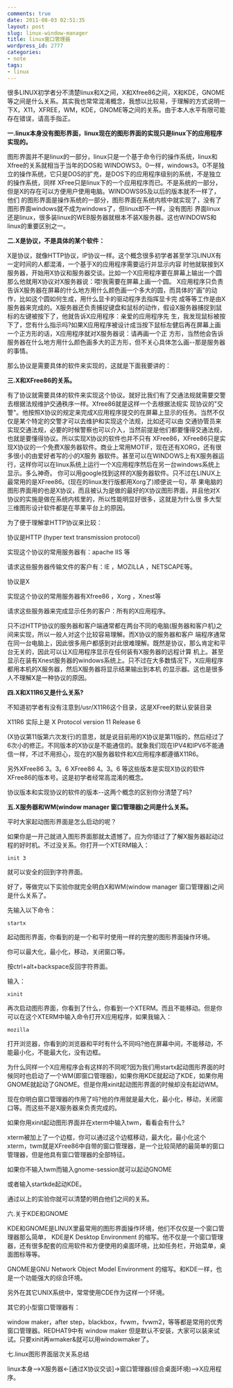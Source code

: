 ```yaml
---
comments: true
date: 2011-08-03 02:51:35
layout: post
slug: linux-window-manager
title: linux窗口管理器
wordpress_id: 2777
categories:
- note
tags:
- linux
---
```


很多LINUX初学者分不清楚linux和X之间，X和Xfree86之间，X和KDE，GNOME等之间是什么关系。其实我也常常混淆概念，我想以比较易，于理解的方式说明一下X，X11，XFREE，WM，KDE，GNOME等之间的关系。由于本人水平有限可能存在错误，请高手指正。

**一.linux本身没有图形界面，linux现在的图形界面的实现只是linux下的应用程序实现的。**

图形界面并不是linux的一部分，linux只是一个基于命令行的操作系统，linux和Xfree的关系就相当于当年的DOS和 WINDOWS3。0一样，windows3。0不是独立的操作系统，它只是DOS的扩充，是DOS下的应用程序级别的系统，不是独立的操作系统，同样 XFree只是linux下的一个应用程序而已。不是系统的一部分，但是X的存在可以方便用户使用电脑。WINDOWS95及以后的版本就不一样了，他们 的图形界面是操作系统的一部分，图形界面在系统内核中就实现了，没有了图形界面windows就不成为windows了，但linux却不一样，没有图形 界面linux还是linux，很多装linux的WEB服务器就根本不装X服务器。这也WINDOWS和linux的重要区别之一。



**二.X是协议，不是具体的某个软件：**

X是协议，就像HTTP协议，IP协议一样。这个概念很多初学者甚至学习LINUX有一定时间的人都混淆，一个基于X的应用程序需要运行并显示内容 时他就联接到X服务器，开始用X协议和服务器交谈。比如一个X应用程序要在屏幕上输出一个圆那么他就用X协议对X服务器说：喂!我需要在屏幕上画一个圆。 X应用程序只负责告诉X服务器在屏幕的什么地方用什么颜色画一个多大的圆，而具体的"画"的动作，比如这个圆如何生成，用什么显卡的驱动程序去指挥显卡完 成等等工作是由X服务器来完成的。X服务器还负责捕捉键盘和鼠标的动作，假设X服务器捕捉到鼠标的左键被按下了，他就告诉X应用程序：亲爱的应用程序先 生，我发现鼠标被按下了，您有什么指示吗?如果X应用程序被设计成当按下鼠标左健后再在屏幕上画一个正方形的话，X应用程序就对X服务器说：请再画一个正 方形，当然他会告诉服务器在什么地方用什么颜色画多大的正方形，但不关心具体怎么画--那是服务器的事情。

那么协议是需要具体的软件来实现的，这就是下面我要讲的：

**三.X和XFree86的关系。**

有了协议就需要具体的软件来实现这个协议。就好比我们有了交通法规就需要交警去根据法规维护交通秩序一样。Xfree86就是这样一个去根据法规实 现协议的"交警"。他按照X协议的规定来完成X应用程序提交的在屏幕上显示的任务。当然不仅仅是某个特定的交警才可以去维护和实现这个法规，比如还可以由 交通协管员来实现交通法规，必要的时候警察也可以介入，当然前提是他们都要懂得交通法规，也就是要懂得协议。所以实现X协议的软件也并不只有 XFree86，XFree86只是实现X协议的一个免费X服务器软件。商业上常用MOTIF，现在还有XORG，还有很多很小的由爱好者写的小的X服务 器软件。甚至可以在WINDOWS上有X服务器运行，这样你可以在linux系统上运行一个X应用程序然后在另一台windows系统上显示。多么神奇。 你可以用google找到这样的X服务器软件。只不过在LINUX上最常用的是XFree86。(现在的linux发行版都用Xorg了)顺便说一句，苹 果电脑的图形界面用的也是X协议，而且被认为是做的最好的X协议图形界面，并且他对X协议的实施是做在系统内核里的，所以性能明显好很多，这就是为什么很 多大型三维图形设计软件都是在苹果平台上的原因。

为了便于理解拿HTTP协议来比较：



> 
协议是HTTP (hyper text transmission protocol)

实现这个协议的常用服务器有：apache IIS 等

请求这些服务器传输文件的客户有：IE ，MOZILLA ，NETSCAPE等。

协议是X

实现这个协议的常用服务器有Xfree86 ，Xorg ，Xnest等

请求这些服务器来完成显示任务的客户：所有的X应用程序。




只不过HTTP协议的服务器和客户端通常都在两台不同的电脑(服务器和客户机)之间来实现，所以一般人对这个比较容易理解。而X协议的服务器和客户 端程序通常在同一台电脑上，因此很多用户都感到对此很难理解。既然是协议，那么肯定和平台无关的，因此可以让X应用程序显示在任何装有X服务器的远程计算 机上。甚至显示在装有Xnest服务器的windows系统上。只不过在大多数情况下，X应用程序都用本机的X服务器，然后X服务器将显示结果输出到本机 的显示器。这也是很多人不理解X是一种协议的原因。

**四.X和X11R6又是什么关系?**

不知道初学者有没有注意到/usr/X11R6这个目录，这是XFree的默认安装目录

X11R6 实际上是 X Protocol version 11 Release 6

(X协议第11版第六次发行)的意思，就是说目前用的X协议是第11版的，然后经过了6次小的修正。不同版本的X协议是不能通信的。就象我们现在IPV4和IPV6不能通信一样，不过不用担心，现在的X服务器软件和X应用程序都遵循X11R6。

另外XFree86 3。3。6 XFree86 4。3。6 等这些版本是实现X协议的软件XFree86的版本号。这是初学者经常高混淆的概念。

协议版本和实现协议的软件的版本--这两个概念的区别你分清楚了吗?

**五.X服务器和WM(window manager 窗口管理器)之间是什么关系。**

平时大家起动图形界面是怎么启动的呢？

如果你是一开己就进入图形界面那就太遗憾了。应为你错过了了解X服务器起动过程的好时机。不过没关系。你打开一个XTERM输入：


    
    init 3



就可以安全的回到字符界面。

好了，等做完以下实验你就完全明白X和WM(window manager 窗口管理器)之间是什么关系了。

先输入以下命令：


    
    startx



起动图形界面，你看到的是一个和平时使用一样的完整的图形界面操作环境。

你可以最大化，最小化，移动，关闭窗口等。

按ctrl+alt+backspace反回字符界面。

输入：


    
    xinit



再次启动图形界面，你看到了什么，你看到一个XTERM。而且不能移动。但是你可以在这个XTERM中输入命令打开X应用程序，如果我输入：


    
    mozilla



打开浏览器，你看到的浏览器和平时有什么不同吗?他在屏幕中间，不能移动，不能最小化，不能最大化，没有边框。

为什么同样一个X应用程序会有这样的不同呢?因为我们用startx起动图形界面的时候同时也启动了一个WM(即窗口管理器)，如果你用KDE就起动了KDE，如果你用GNOME就起动了GNOME。但是你用xinit起动图形界面的时候却没有起动WM。

现在你明白窗口管理器的作用了吗?他的作用就是最大化，最小化，移动，关闭窗口等。而这些不是X服务器来负责完成的。

 

如果你用xinit起动图形界面并在xterm中输入twm，看看会有什么?

xterm被加上了一个边框，你可以通过这个边框移动，最大化，最小化这个xterm，twm就是XFree86中自带的窗口管理器，是一个比较简陋的最简单的窗口管理器，但是他具有窗口管理器的全部特征。

如果你不输入twm而输入gnome-session就可以起动GNOME

或者输入startkde起动KDE。

通过以上的实验你就可以清楚的明白他们之间的关系。

六.关于KDE和GNOME

KDE和GNOME是LINUX里最常用的图形界面操作环境，他们不仅仅是一个窗口管理器那么简单， KDE是K Desktop Environment 的缩写。他不仅是一个窗口管理器，还有很多配套的应用软件和方便使用的桌面环境，比如任务栏，开始菜单，桌面图标等等。

GNOME是GNU Network Object Model Environment 的缩写。和KDE一样，也是一个功能强大的综合环境。

另外在其它UNIX系统中，常常使用CDE作为这样一个环境。

其它的小型窗口管理器有：

window maker，after step，blackbox，fvwm，fvwm2，等等都是常用的优秀窗口管理器。REDHAT9中有 window maker 但是默认不安装，大家可以装来试试。只要xinit再wmaker&就可以用windowmaker了。


七.linux图形界面层次关系总结

linux本身-->X服务器<-[通过X协议交谈]->窗口管理器(综合桌面环境)-->X应用程序。


